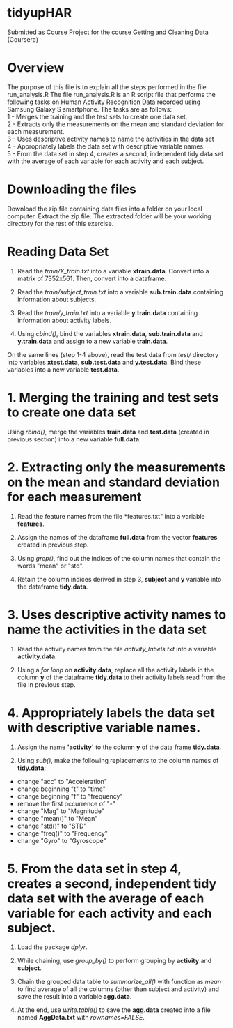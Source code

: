 # tidyupHAR
Submitted as Course Project for the course Getting and Cleaning Data (Coursera)

# Overview
The purpose of this file is to explain all the steps performed in the file run_analysis.R The file run_analysis.R
is an R script file that performs the following tasks on Human Activity Recognition Data recorded using Samsung Galaxy S
smartphone. The tasks are as follows:  
1 - Merges the training and the test sets to create one data set.  
2 - Extracts only the measurements on the mean and standard deviation for each measurement.  
3 - Uses descriptive activity names to name the activities in the data set  
4 - Appropriately labels the data set with descriptive variable names.  
5 - From the data set in step 4, creates a second, independent tidy data set with the average of each variable for each activity and each subject.  


# Downloading the files
Download the zip file containing data files into a folder on your local computer. Extract the zip file.
The extracted folder will be your working directory for the rest of this exercise.

# Reading Data Set
1. Read the *train/X_train.txt* into a variable **xtrain.data**. Convert into a matrix of 7352x561. Then, convert into a dataframe.  
  
2. Read the *train/subject_train.txt* into a variable **sub.train.data** containing information about subjects.  

3. Read the *train/y_train.txt* into a variable **y.train.data** containing information about activity labels. 

4. Using *cbind()*, bind the variables **xtrain.data**, **sub.train.data** and **y.train.data** and assign to a new variable **train.data**.

On the same lines (step 1-4 above), read the test data from *test/* directory into variables **xtest.data**, **sub.test.data** and **y.test.data**. Bind these variables into a new variable **test.data**.

# 1. Merging the training and test sets to create one data set

Using *rbind()*, merge the variables **train.data** and **test.data** (created in previous section) into a new variable **full.data**.

# 2. Extracting only the measurements on the mean and standard deviation for each measurement

1. Read the feature names from the file *features.txt" into a variable **features**.  

2. Assign the names of the dataframe **full.data** from the vector **features** created in previous step.  

3. Using *grep()*, find out the indices of the column names that contain the words "mean" or "std".  

4. Retain the column indices derived in step 3, **subject** and **y** variable into the dataframe **tidy.data**.  

# 3. Uses descriptive activity names to name the activities in the data set

1. Read the activity names from the file *activity_labels.txt* into a variable **activity.data**.  

2. Using a *for loop* on **activity.data**, replace all the activity labels in the column **y** of the dataframe **tidy.data** to their activity labels read from the file in previous step.   

# 4. Appropriately labels the data set with descriptive variable names.

1. Assign the name **'activity'** to the column **y** of the data frame **tidy.data**.

2. Using *sub()*, make the following replacements to the column names of **tidy.data**:
 - change "acc" to "Acceleration"
 - change beginning "t" to "time"
  - change beginning "f" to "frequency"
  - remove the first occurrence of "-"
  - change "Mag" to "Magnitude"
  - change "mean()" to "Mean"
  - change "std()" to "STD"
  - change "freq()" to "Frequency"
  -  change "Gyro" to "Gyroscope"

# 5. From the data set in step 4, creates a second, independent tidy data set with the average of each variable for each activity and each subject.

1. Load the package *dplyr*.  

2. While chaining, use *group_by()* to perform grouping by **activity** and **subject**.  

3. Chain the grouped data table to *summarize_all()* with function as *mean* to find average of all the columns (other than subject and activity) and save the result into a variable **agg.data**.

4. At the end, use *write.table()* to save the **agg.data** created into a file named **AggData.txt** with *rownames=FALSE*.  

